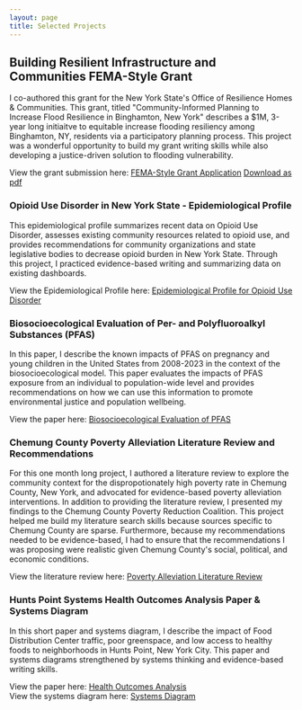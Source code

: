 ```yaml
---
layout: page
title: Selected Projects
---
```


## Building Resilient Infrastructure and Communities FEMA-Style Grant
I co-authored this grant for the New York State's Office of Resilience Homes & Communities. This grant, titled "Community-Informed Planning to Increase Flood Resilience in Binghamton, New York" describes a $1M, 3-year long initiaitve to equitable increase flooding resiliency among Binghamton, NY, residents via a participatory planning process. This project was a wonderful opportunity to build my grant writing skills while also developing a justice-driven solution to flooding vulnerability. 

View the grant submission here: [FEMA-Style Grant Application](assets/img/grant.pdf)
<a href="assets/img/grant.pdf" target="_blank">Download as pdf</a>


### Opioid Use Disorder in New York State - Epidemiological Profile
This epidemiological profile summarizes recent data on Opioid Use Disorder, assesses existing community resources related to opioid use, and provides recommendations for community organizations and state legislative bodies to decrease opioid burden in New York State. Through this project, I practiced evidence-based writing and summarizing data on existing dashboards. 

View the Epidemiological Profile here: [Epidemiological Profile for Opioid Use Disorder](assets/img/EpiProfile_Portfolio.pdf)

### Biosocioecological Evaluation of Per- and Polyfluoroalkyl Substances (PFAS)
In this paper, I describe the known impacts of PFAS on pregnancy and young children in the United States from 2008-2023 in the context of the biosocioecological model. This paper evaluates the impacts of PFAS exposure from an individual to population-wide level and provides recommendations on how we can use this information to promote environmental justice and population wellbeing. 

View the paper here: [Biosocioecological Evaluation of PFAS](assets/img/PFAS.pdf)

### Chemung County Poverty Alleviation Literature Review and Recommendations
For this one month long project, I authored a literature review to explore the community context for the dispropotionately high poverty rate in Chemung County, New York, and advocated for evidence-based poverty alleviation interventions. In addition to providing the literature review, I presented my findings to the Chemung County Poverty Reduction Coalition. This project helped me build my literature search skills because sources specific to Chemung County are sparse. Furthermore, because my recommendations needed to be evidence-based, I had to ensure that the recommendations I was proposing were realistic given Chemung County's social, political, and economic conditions. 

View the literature review here: [Poverty Alleviation Literature Review](assets/img/Povertyalleviation.pdf)

### Hunts Point Systems Health Outcomes Analysis Paper & Systems Diagram
In this short paper and systems diagram, I describe the impact of Food Distribution Center traffic, poor greenspace, and low access to healthy foods to neighborhoods in Hunts Point, New York City. This paper and systems diagrams strengthened by systems thinking and evidence-based writing skills.

View the paper here: [Health Outcomes Analysis](assets/img/Clements_HuntsPointSystemsHealthOutcomesAnalysisPaper.pdf)  
View the systems diagram here: [Systems Diagram](assets/img/Clements_HuntsPointSystemsHealthOutcomesAnalysisSystemsDiagram.pdf)

